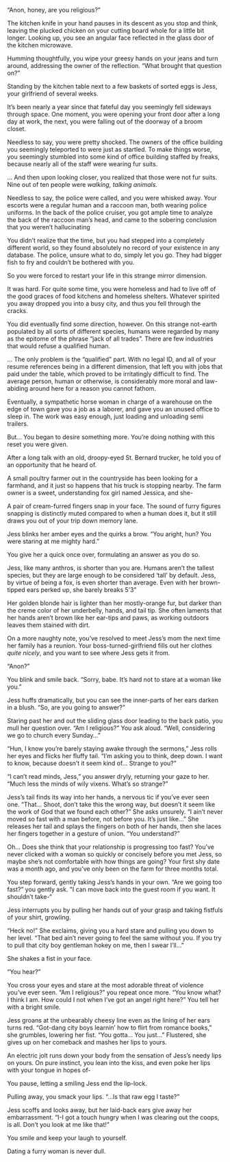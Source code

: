 “Anon, honey, are you religious?”

The kitchen knife in your hand pauses in its descent as you stop and think, leaving the plucked chicken on your cutting board whole for a little bit longer. Looking up, you see an angular face reflected in the glass door of the kitchen microwave.

Humming thoughtfully, you wipe your greesy hands on your jeans and turn around, addressing the owner of the reflection. “What brought that question on?”

Standing by the kitchen table next to a few baskets of sorted eggs is Jess, your girlfriend of several weeks.

It’s been nearly a year since that fateful day you seemingly fell sideways through space. One moment, you were opening your front door after a long day at work, the next, you were falling out of the doorway of a broom closet.

Needless to say, you were pretty shocked. The owners of the office building you seemingly teleported to were just as startled. To make things worse, you seemingly stumbled into some kind of office building staffed by freaks, because nearly all of the staff were wearing fur suits.

… And then upon looking closer, you realized that those were not fur suits. Nine out of ten people were *walking, talking animals.*

Needless to say, the police were called, and you were whisked away. Your escorts were a regular human and a raccoon man, both wearing police uniforms. In the back of the police cruiser, you got ample time to analyze the back of the raccoon man’s head, and came to the sobering conclusion that you weren’t hallucinating

You didn’t realize that the time, but you had stepped into a completely different world, so they found absolutely no record of your existence in any database. The police, unsure what to do, simply let you go. They had bigger fish to fry and couldn’t be bothered with you.

So you were forced to restart your life in this strange mirror dimension.

It was hard. For quite some time, you were homeless and had to live off of the good graces of food kitchens and homeless shelters. Whatever spirited you away dropped you into a busy city, and thus you fell through the cracks.

You did eventually find some direction, however. On this strange not-earth populated by all sorts of different species, humans were regarded by many as the epitome of the phrase “jack of all trades”. There are few industries that would refuse a qualified human.

… The only problem is the “qualified” part. With no legal ID, and all of your resume references being in a different dimension, that left you with jobs that paid under the table, which proved to be irritatingly difficult to find. The average person, human or otherwise, is considerably more moral and law-abiding around here for a reason you cannot fathom.

Eventually, a sympathetic horse woman in charge of a warehouse on the edge of town gave you a job as a laborer, and gave you an unused office to sleep in. The work was easy enough, just loading and unloading semi trailers.

But… You began to desire something more. You’re doing nothing with this reset you were given.

After a long talk with an old, droopy-eyed St. Bernard trucker, he told you of an opportunity that he heard of.

A small poultry farmer out in the countryside has been looking for a farmhand, and it just so happens that his truck is stopping nearby. The farm owner is a sweet, understanding fox girl named Jessica, and she-

A pair of cream-furred fingers snap in your face. The sound of furry figures snapping is distinctly muted compared to when a human does it, but it still draws you out of your trip down memory lane. 

Jess blinks her amber eyes and the quirks a brow. “You aright, hun? You were staring at me mighty hard.”

You give her a quick once over, formulating an answer as you do so.

Jess, like many anthros, is shorter than you are. Humans aren’t the tallest species, but they are large enough to be considered ‘tall’ by default. Jess, by virtue of being a fox, is even shorter than average. Even with her brown-tipped ears perked up, she barely breaks 5’3”

Her golden blonde hair is lighter than her mostly-orange fur, but darker than the creme color of her underbelly, hands, and tail tip. She often laments that her hands aren’t brown like her ear-tips and paws, as working outdoors leaves them stained with dirt.

On a more naughty note, you’ve resolved to meet Jess’s mom the next time her family has a reunion. Your boss-turned-girlfriend fills out her clothes *quite nicely*, and you want to see where Jess gets it from.

“Anon?”

You blink and smile back. “Sorry, babe. It’s hard not to stare at a woman like you.”

Jess huffs dramatically, but you can see the inner-parts of her ears darken in a blush. “So, are you going to answer?”

Staring past her and out the sliding glass door leading to the back patio, you mull her question over. “Am I religious?” You ask aloud. “Well, considering we go to church every Sunday…”

“Hun, I know you’re barely staying awake through the sermons,” Jess rolls her eyes and flicks her fluffy tail. “I’m asking you to think, deep down. I want to know, because doesn’t it seem kind of… Strange to you?”

“I can’t read minds, Jess,” you answer dryly, returning your gaze to her. “Much less the minds of wily vixens. What’s so strange?”

Jess’s tail finds its way into her hands, a nervous tic if you’ve ever seen one. “That… Shoot, don’t take this the wrong way, but doesn’t it seem like the work of God that we found each other?” She asks unsurely. “I ain’t never moved so fast with a man before, not before you. It’s just like…” She releases her tail and splays the fingers on both of her hands, then she laces her fingers together in a gesture of union. “You understand?”

Oh… Does she think that your relationship is progressing too fast? You’ve never clicked with a woman so quickly or concisely before you met Jess, so maybe she’s not comfortable with how things are going? Your first shy date was a month ago, and you’ve only been on the farm for three months total.

You step forward, gently taking Jess’s hands in your own. “Are we going too fast?” you gently ask. "I can move back into the guest room if you want. It shouldn’t take-“

Jess interrupts you by pulling her hands out of your grasp and taking fistfuls of your shirt, growling.

“Heck no!” She exclaims, giving you a hard stare and pulling you down to her level. “That bed ain’t never going to feel the same without you. If you try to pull that city boy gentleman hokey on me, then I swear I’ll…”

She shakes a fist in your face.

“You hear?”

You cross your eyes and stare at the most adorable threat of violence you’ve ever seen. “Am I religious?” you repeat once more. “You know what? I think I am. How could I not when I’ve got an angel right here?” You tell her with a bright smile.

Jess groans at the unbearably cheesy line even as the lining of her ears turns red. “Got-dang city boys learnin’ how to flirt from romance books,” she grumbles, lowering her fist. “You gotta… You just…” Flustered, she gives up on her comeback and mashes her lips to yours.

An electric jolt runs down your body from the sensation of Jess’s needy lips on yours. On pure instinct, you lean into the kiss, and even poke her lips with your tongue in hopes of-

You pause, letting a smiling Jess end the lip-lock. 

Pulling away, you smack your lips. “…Is that raw egg I taste?”

Jess scoffs and looks away, but her laid-back ears give away her embarrassment. “I-I got a touch hungry when I was clearing out the coops, is all. Don’t you look at me like that!”

You smile and keep your laugh to yourself.

Dating a furry woman is never dull.